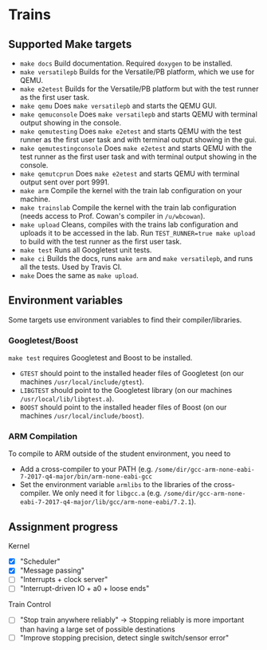 # Trains
## Supported Make targets
- `make docs` Build documentation. Required `doxygen` to be installed.
- `make versatilepb` Builds for the Versatile/PB platform, which we use for QEMU.
- `make e2etest` Builds for the Versatile/PB platform but with the test runner as the first user task.
- `make qemu` Does `make versatilepb` and starts the QEMU GUI.
- `make qemuconsole` Does `make versatilepb` and starts QEMU with terminal output showing in the console.
- `make qemutesting` Does `make e2etest` and starts QEMU with the test runner as the first user task and with terminal output showing in the gui.
- `make qemutestingconsole` Does `make e2etest` and starts QEMU with the test runner as the first user task and with terminal output showing in the console.
- `make qemutcprun` Does `make e2etest` and starts QEMU with terminal output sent over port 9991.
- `make arm` Compile the kernel with the train lab configuration on your machine.
- `make trainslab` Compile the kernel with the train lab configuration (needs access to Prof. Cowan's compiler in `/u/wbcowan`).
- `make upload` Cleans, compiles with the trains lab configuration and uploads it to be accessed in the lab. Run `TEST_RUNNER=true make upload` to build with the test runner as the first user task.
- `make test` Runs all Googletest unit tests.
- `make ci` Builds the docs, runs `make arm` and `make versatilepb`, and runs all the tests. Used by Travis CI.
- `make` Does the same as `make upload`.

## Environment variables
Some targets use environment variables to find their compiler/libraries.
### Googletest/Boost
`make test` requires Googletest and Boost to be installed.
- `GTEST` should point to the installed header files of Googletest (on our machines `/usr/local/include/gtest`).
- `LIBGTEST` should point to the Googletest library (on our machines `/usr/local/lib/libgtest.a`).
- `BOOST` should point to the installed header files of Boost (on our machines `/usr/local/include/boost`).

### ARM Compilation
To compile to ARM outside of the student environment, you need to
- Add a cross-compiler to your PATH (e.g. `/some/dir/gcc-arm-none-eabi-7-2017-q4-major/bin/arm-none-eabi-gcc`
- Set the environment variable `armlibs` to the libraries of the cross-compiler. We only need it for `libgcc.a`
  (e.g. `/some/dir/gcc-arm-none-eabi-7-2017-q4-major/lib/gcc/arm-none-eabi/7.2.1`).

## Assignment progress
Kernel
- [X] "Scheduler"
- [X] "Message passing"
- [ ] "Interrupts + clock server"
- [ ] "Interrupt-driven IO + a0 + loose ends"

Train Control
- [ ] "Stop train anywhere reliably" -> Stopping reliably is more important than having a large set of possible destinations
- [ ] "Improve stopping precision, detect single switch/sensor error"
